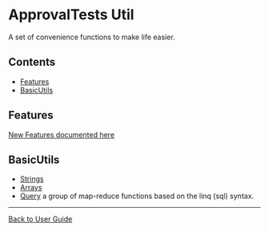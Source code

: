 <a id="top"></a>

# ApprovalTests Util
A set of convenience functions to make life easier.

<!-- toc -->
## Contents

  * [Features](#features)
  * [BasicUtils](#basicutils)<!-- endToc -->

## Features
[New Features documented here](Features.md#top)

## BasicUtils

* [Strings](StringUtils.md#top)
* [Arrays](ArrayUtils.md#top)
* [Query](Queryable.md#top) a group of map-reduce functions based on the linq (sql) syntax.

---

[Back to User Guide](README.md#top)
